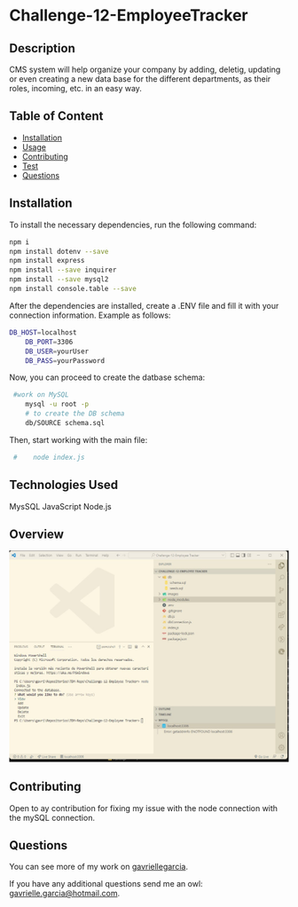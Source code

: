 # Challenge-12-EmployeeTracker

## Description
 CMS system will help organize your company by adding, deletig, updating or even creating a new data base for the different departments, as their roles, incoming, etc. in an easy way.
## Table of Content
* [Installation](#installation)
* [Usage](#usage)
* [Contributing](#contributing)
* [Test](#test)
* [Questions](#questions)

## Installation
  To install the necessary dependencies, run the following command:
```bash
npm i
npm install dotenv --save
npm install express
npm install --save inquirer
npm install --save mysql2
npm install console.table --save
```

After the dependencies are installed, create a .ENV file and fill it with your connection information. Example as follows:

```bash
DB_HOST=localhost
    DB_PORT=3306
    DB_USER=yourUser
    DB_PASS=yourPassword
```

Now, you can proceed to create the datbase schema:

```bash
 #work on MySQL
    mysql -u root -p
    # to create the DB schema
    db/SOURCE schema.sql
```

Then, start working with the main file:

```bash
 #    node index.js
```

## Technologies Used
 MysSQL
 JavaScript
 Node.js
 

 ## Overview 
![alt text](https://github.com/GavrielleGarcia/Challenge-12-EmployeeTracker/blob/main/images/Employee%20Tracker%20Error.jpg)

 
## Contributing 
 Open to ay contribution for fixing my issue with the node connection with the mySQL connection.
 
 
## Questions
  You can see more of my work on [gavriellegarcia](https://github.com/gavriellegarcia).

  If you have any additional questions send me an owl: gavrielle.garcia@hotmail.com.  
  
